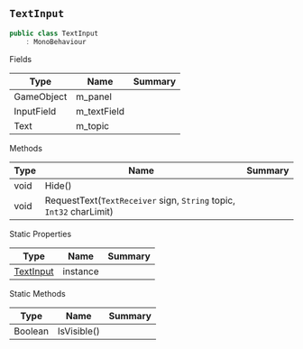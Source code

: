 ## `TextInput`

```csharp
public class TextInput
    : MonoBehaviour

```

Fields

| Type | Name | Summary | 
| --- | --- | --- | 
| GameObject | m_panel |  | 
| InputField | m_textField |  | 
| Text | m_topic |  | 


Methods

| Type | Name | Summary | 
| --- | --- | --- | 
| void | Hide() |  | 
| void | RequestText(`TextReceiver` sign, `String` topic, `Int32` charLimit) |  | 


Static Properties

| Type | Name | Summary | 
| --- | --- | --- | 
| [TextInput](./TextInput.md) | instance |  | 


Static Methods

| Type | Name | Summary | 
| --- | --- | --- | 
| Boolean | IsVisible() |  | 


